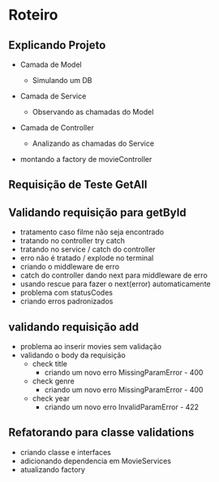 # Roteiro

## Explicando Projeto

- Camada de Model
  - Simulando um DB

- Camada de Service
  - Observando as chamadas do Model

- Camada de Controller 
  - Analizando as chamadas do Service

- montando a factory de movieController

## Requisição de Teste GetAll

## Validando requisição para getById

  - tratamento caso filme não seja encontrado
  - tratando no controller try catch
  - tratando no service / catch do controller
  - erro não é tratado / explode no terminal
  - criando o middleware de erro
  - catch do controller dando next para middleware de erro
  - usando rescue para fazer o next(error) automaticamente
  - problema com statusCodes
  - criando erros padronizados

## validando requisição add
  - problema ao inserir movies sem validação
  - validando o body da requisição
    - check title
      - criando um novo erro MissingParamError - 400
    - check genre
      - criando um novo erro MissingParamError - 400
    - check year
      - criando um novo erro InvalidParamError - 422
      
## Refatorando para classe validations
  - criando classe e interfaces
  - adicionando dependencia em MovieServices
  - atualizando factory